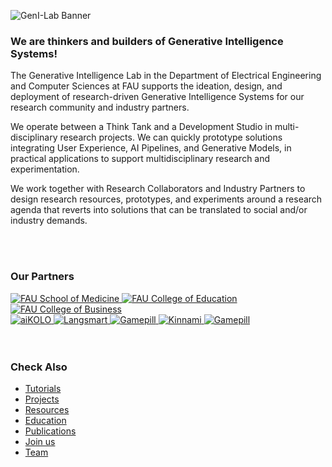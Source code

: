 ![GenI-Lab Banner](http://generativeintelligencelab.ai/images/icons/genilab-banner.png)

### We are thinkers and builders of Generative Intelligence Systems!

The Generative Intelligence Lab in the Department of Electrical Engineering and Computer Sciences at FAU supports the ideation, design, and deployment of research-driven Generative Intelligence Systems for our research community and industry partners.

We operate between a Think Tank and a Development Studio in multi-disciplinary research projects. We can quickly prototype solutions integrating User Experience, AI Pipelines, and Generative Models, in practical applications to support multidisciplinary research and experimentation. 

We work together with Research Collaborators and Industry Partners to design research resources, prototypes, and experiments around a research agenda that reverts into solutions that can be translated to social and/or industry demands.

<!---
<div class="cta-buttons">
<a href="./projects.html" class="cta-button">Bring in Ideas</a>
<a href="./collaborate.html" class="cta-button">Join Us</a>
</div>
--->

<br/>
<br/>

### Our Partners

<main>
<div class="logo-tape-wrapper" data-logo-size="60">
  <a href="https://www.fau.edu/medicine/">
    <img src="http://generativeintelligencelab.ai/images/logos/fau-som.png" alt="FAU School of Medicine" />
  </a>
  <a href="https://www.fau.edu/education/">
    <img src="http://generativeintelligencelab.ai/images/logos/fau-coe.png" alt="FAU College of Education" />
  </a>
  <a href="https://www.fau.edu/business">
    <img src="http://generativeintelligencelab.ai/images/logos/fau-cob.png" alt="FAU College of Business" />
  </a>
</div>
</main>

<main>
<div class="logo-tape-wrapper" data-logo-size="35">
  <a href="https://www.aikolo.com">
    <img src="http://generativeintelligencelab.ai/images/logos/aikolo.png" alt="aiKOLO" />
  </a>
  <a href="https://www.langsmart.ai">
    <img src="http://generativeintelligencelab.ai/images/logos/langsmart.png" alt="Langsmart" />
  </a>
  <a href="https://lamatic.ai">
    <img src="http://generativeintelligencelab.ai/images/logos/lamatic.png" alt="Gamepill" />
  </a>
  <a href="https://www.kinnami.com">
    <img src="http://generativeintelligencelab.ai/images/logos/kinammi.png" alt="Kinnami" />
  </a>
  <a href="https://gamepill.com">
    <img src="http://generativeintelligencelab.ai/images/logos/gamepill.png" alt="Gamepill" />
  </a>
</div>
</main>

<br/>
<br/>

### Check Also

* [Tutorials](./knowledge.md#tutorials)
* [Projects](./projects.md)
* [Resources](./projects.md#resources) 
* [Education](./knowledge.md#education)
* [Publications](./knowledge.md#publications)
* [Join us](./collaborate.md)
* [Team](./people.html)


 


